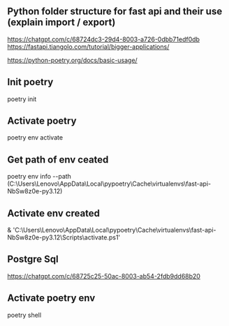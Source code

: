 ## Python folder structure for fast api and their use (explain import / export)
https://chatgpt.com/c/68724dc3-29d4-8003-a726-0dbb71edf0db
https://fastapi.tiangolo.com/tutorial/bigger-applications/


https://python-poetry.org/docs/basic-usage/

## Init poetry
poetry init

## Activate poetry
poetry env activate

## Get path of env ceated
poetry env info --path 
(C:\Users\Lenovo\AppData\Local\pypoetry\Cache\virtualenvs\fast-api-NbSw8z0e-py3.12)

## Activate env created
& 'C:\Users\Lenovo\AppData\Local\pypoetry\Cache\virtualenvs\fast-api-NbSw8z0e-py3.12\Scripts\activate.ps1'


## Postgre Sql
https://chatgpt.com/c/68725c25-50ac-8003-ab54-2fdb9dd68b20


## Activate poetry env
poetry shell
